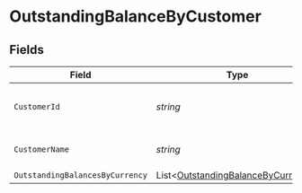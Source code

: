 # OutstandingBalanceByCustomer


## Fields

| Field                                                                                         | Type                                                                                          | Required                                                                                      | Description                                                                                   | Example                                                                                       |
| --------------------------------------------------------------------------------------------- | --------------------------------------------------------------------------------------------- | --------------------------------------------------------------------------------------------- | --------------------------------------------------------------------------------------------- | --------------------------------------------------------------------------------------------- |
| `CustomerId`                                                                                  | *string*                                                                                      | :heavy_minus_sign:                                                                            | Unique identifier for the customer.                                                           | 123                                                                                           |
| `CustomerName`                                                                                | *string*                                                                                      | :heavy_minus_sign:                                                                            | Full name of the customer.                                                                    | Super Store                                                                                   |
| `OutstandingBalancesByCurrency`                                                               | List<[OutstandingBalanceByCurrency](../../Models/Components/OutstandingBalanceByCurrency.md)> | :heavy_minus_sign:                                                                            | N/A                                                                                           |                                                                                               |